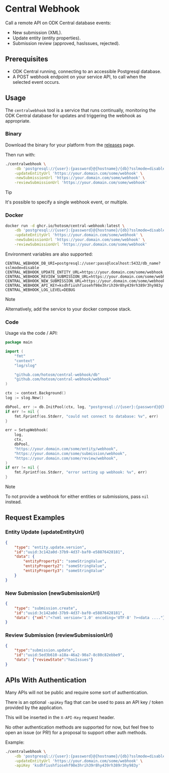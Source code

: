 # Central Webhook

Call a remote API on ODK Central database events:

- New submission (XML).
- Update entity (entity properties).
- Submission review (approved, hasIssues, rejected).

## Prerequisites

- ODK Central running, connecting to an accessible Postgresql database.
- A POST webhook endpoint on your service API, to call when the selected
  event occurs.

## Usage

The `centralwebhook` tool is a service that runs continually, monitoring the
ODK Central database for updates and triggering the webhook as appropriate.

### Binary

Download the binary for your platform from the
[releases](https://github.com/hotosm/central-webhook/releases) page.

Then run with:

```bash
./centralwebhook \
    -db 'postgresql://{user}:{password}@{hostname}/{db}?sslmode=disable' \
    -updateEntityUrl 'https://your.domain.com/some/webhook' \
    -newSubmissionUrl 'https://your.domain.com/some/webhook' \
    -reviewSubmissionUrl 'https://your.domain.com/some/webhook'
```

> [!TIP]
> It's possible to specify a single webhook event, or multiple.

### Docker

```bash
docker run -d ghcr.io/hotosm/central-webhook:latest \
    -db 'postgresql://{user}:{password}@{hostname}/{db}?sslmode=disable' \
    -updateEntityUrl 'https://your.domain.com/some/webhook' \
    -newSubmissionUrl 'https://your.domain.com/some/webhook' \
    -reviewSubmissionUrl 'https://your.domain.com/some/webhook'
```

Environment variables are also supported:

```dotenv
CENTRAL_WEBHOOK_DB_URI=postgresql://user:pass@localhost:5432/db_name?sslmode=disable
CENTRAL_WEBHOOK_UPDATE_ENTITY_URL=https://your.domain.com/some/webhook
CENTRAL_WEBHOOK_REVIEW_SUBMISSION_URL=https://your.domain.com/some/webhook
CENTRAL_WEBHOOK_NEW_SUBMISSION_URL=https://your.domain.com/some/webhook
CENTRAL_WEBHOOK_API_KEY=ksdhfiushfiosehf98e3hrih39r8hy439rh389r3hy983y
CENTRAL_WEBHOOK_LOG_LEVEL=DEBUG
```

> [!NOTE]
> Alternatively, add the service to your docker compose stack.

### Code

Usage via the code / API:

```go
package main

import (
    "fmt"
    "context"
    "log/slog"

	"github.com/hotosm/central-webhook/db"
	"github.com/hotosm/central-webhook/webhook"
)

ctx := context.Background()
log := slog.New()

dbPool, err := db.InitPool(ctx, log, "postgresql://{user}:{password}@{hostname}/{db}?sslmode=disable")
if err != nil {
    fmt.Fprintf(os.Stderr, "could not connect to database: %v", err)
}

err = SetupWebhook(
    log,
    ctx,
    dbPool,
    "https://your.domain.com/some/entity/webhook",
    "https://your.domain.com/some/submission/webhook",
    "https://your.domain.com/some/review/webhook",
)
if err != nil {
    fmt.Fprintf(os.Stderr, "error setting up webhook: %v", err)
}
```

> [!NOTE]
> To not provide a webhook for either entities or submissions,
> pass `nil` instead.

## Request Examples

### Entity Update (updateEntityUrl)

```json
{
    "type": "entity.update.version",
    "id":"uuid:3c142a0d-37b9-4d37-baf0-e58876428181",
    "data": {
        "entityProperty1": "someStringValue",
        "entityProperty2": "someStringValue",
        "entityProperty3": "someStringValue"
    }
}
```

### New Submission (newSubmissionUrl)

```json
{
    "type": "submission.create",
    "id":"uuid:3c142a0d-37b9-4d37-baf0-e58876428181",
    "data": {"xml":"<?xml version='1.0' encoding='UTF-8' ?><data ...."}
}
```

### Review Submission (reviewSubmissionUrl)

```json
{
    "type":"submission.update",
    "id":"uuid:5ed3b610-a18a-46a2-90a7-8c80c82ebbe9",
    "data": {"reviewState":"hasIssues"}
}
```

## APIs With Authentication

Many APIs will not be public and require some sort of authentication.

There is an optional `-apiKey` flag that can be used to pass
an API key / token provided by the application.

This will be inserted in the `X-API-Key` request header.

No other authentication methods are supported for now, but feel
free to open an issue (or PR!) for a proposal to support other
auth methods.

Example:

```bash
./centralwebhook \
    -db 'postgresql://{user}:{password}@{hostname}/{db}?sslmode=disable' \
    -updateEntityUrl 'https://your.domain.com/some/webhook' \
    -apiKey 'ksdhfiushfiosehf98e3hrih39r8hy439rh389r3hy983y'
```
